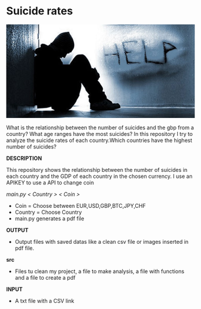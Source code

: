# **Suicide rates**

![Alt-Text](/INPUT/images.jpeg)

What is the relationship between the number of suicides and the gbp from a country? What age ranges have the most suicides? In this repository I try to analyze the suicide rates of each country.Which countries have the highest number of suicides?

**DESCRIPTION**

This repository shows the relationship between the number of suicides in each country and the GDP of each country in the chosen currency. I use an APIKEY to use a API to change coin

_main.py < Country > < Coin >_

*	Coin = Choose between EUR,USD,GBP,BTC,JPY,CHF
*	Country = Choose Country
*	main.py generates a pdf file

**OUTPUT**

*	Output files with saved datas like a clean csv file or images inserted in pdf file.

**src**

*	Files tu clean my project, a file to make analysis, a file with functions and a file to create a pdf

**INPUT**

+	A txt file with a CSV link




